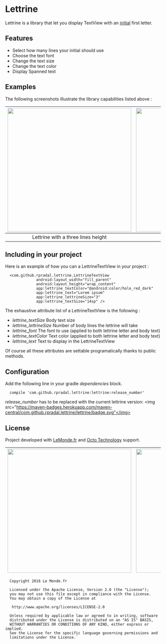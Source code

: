 # Lettrine

Lettrine is a library that let you display TextView with an [initial](https://en.wikipedia.org/wiki/Initial) first letter. 

## Features

* Select how many lines your initial should use
* Choose the text font
* Change the text size
* Change the text color
* Display Spanned text

## Examples

The following screenshots illustrate the library capabilities listed above :

| <img style="float: center;" src="http://i.imgur.com/ivgH1gZ.jpg" width="400">  | <img style="float: right;" src="http://i.imgur.com/hHVzvXR.jpg" width="400">  | <img style="float: right;" src="http://i.imgur.com/6RL4AeR.jpg" width="400">  | <img style="float: right;" src="http://i.imgur.com/3MsIm3t.jpg" width="400">  | <img style="float: right;" src="http://i.imgur.com/VuaW6pA.jpg" width="400">  |
|:-------:|:------:|:------:|:------:|:------:|
| Lettrine with a three lines height | Lettrine with a two lines height | Font customization | Html balisis inclusion | Custom text color |

## Including in your project

Here is an example of how you can a LettrineTextView in your project :

      <com.github.rpradal.lettrine.LettrineTextView
                  android:layout_width="fill_parent"
                  android:layout_height="wrap_content"
                  app:lettrine_textColor="@android:color/holo_red_dark"
                  app:lettrine_text="Lorem ipsum"
                  app:lettrine_lettrineSize="3"
                  app:lettrine_textSize="14sp" />
                  
The exhaustive attribute list of a LettrineTextView is the following :

* _lettrine_textSize_  Body text size
* _lettrine_lettrineSize_ Number of body lines the lettrine will take
* _lettrine_font_ The font to use (applied to both lettrine letter and body text)
* _lettrine_textColor_ Text color (applied to both lettrine letter and body text)
* _lettrine_text_ Text to display in the LettrineTextView

Of course all these attributes are settable programatically thanks to public methods.

## Configuration

Add the following line in your gradle _dependencies_ block.

      compile 'com.github.rpradal.lettrine:lettrine:release_number'

 _release_number_ has to be replaced with the current lettrine version: <img src="https://maven-badges.herokuapp.com/maven-central/com.github.rpradal.lettrine/lettrine/badge.svg"</img>


## License

Project developed with [LeMonde.fr](http://www.lemonde.fr/) and [Octo Technology](http://www.octo.com) support.

  
 
| <img style="float: center;" src="https://upload.wikimedia.org/wikipedia/commons/thumb/2/22/Lemonde_fr_2005_logo.svg/800px-Lemonde_fr_2005_logo.svg.png" width="400">  | <img style="float: right;" src="http://directory.facci.com.au/image/company_logo/full_2495.png" width="400">  |
|-------:|:------:|




      Copyright 2016 Le Monde.fr 

      Licensed under the Apache License, Version 2.0 (the "License");
      you may not use this file except in compliance with the License.
      You may obtain a copy of the License at

       http://www.apache.org/licenses/LICENSE-2.0

      Unless required by applicable law or agreed to in writing, software
      distributed under the License is distributed on an "AS IS" BASIS,
      WITHOUT WARRANTIES OR CONDITIONS OF ANY KIND, either express or implied.
      See the License for the specific language governing permissions and
      limitations under the License.`
